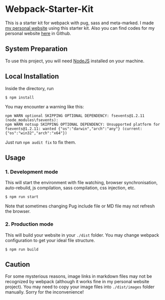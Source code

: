 # Webpack-Starter-Kit
This is a starter kit for webpack with pug, sass and meta-marked. I made [my personal website](https://zznewclear13.me) using this starter kit.
Also you can find codes for my personal website [here](https://github.com/zznewclear13/zznewclear13.me) in Github.

## System Preparation
To use this project, you will need [NodeJS](https://nodejs.org) installed on your machine.

## Local Installation
Inside the directory, run
```
$ npm install
```
You may encounter a warning like this:
```
npm WARN optional SKIPPING OPTIONAL DEPENDENCY: fsevents@1.2.11 (node_modules\fsevents):
npm WARN notsup SKIPPING OPTIONAL DEPENDENCY: Unsupported platform for fsevents@1.2.11: wanted {"os":"darwin","arch":"any"} (current: {"os":"win32","arch":"x64"})
```
Just run `npm audit fix` to fix them.

## Usage
### 1. Development mode
This will start the environment with file watching, browser synchronisation, auto-rebuild, js compilation, sass compilation, css injection, etc.
```
$ npm run start
```
Note that sometimes changing Pug include file or MD file may not refresh the browser.

### 2. Production mode
This will build your website in your `./dist` folder. You may change webpack configuration to get your ideal file structure.
```
$ npm run build
```

## Caution
For some mysterious reasons, image links in markdown files may not be recognized by webpack (although it works fine in my personal website project). You may need to copy your image files into `./dist/images` folder manually. Sorry for the inconvenience!
